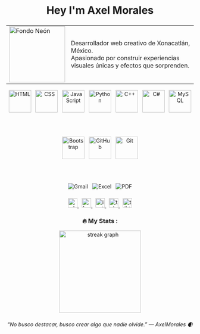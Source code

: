 <h1 align="center">Hey I'm Axel Morales
</h1>

###

<table alig="center">
  <tr>
    <td>
      <img src="https://wallup.net/wp-content/uploads/2019/09/721949-moon-grass-mood-night-stars-fantasy-dream-nature-landscape-2.jpg" alt="Fondo Neón" width="150" />
    </td>
    <td>
      <p>Desarrollador web creativo de Xonacatlán, México.<br>Apasionado por construir experiencias visuales únicas y efectos que sorprenden.</p>
    </td>
  </tr>
</table>


<div align="center">

  <!-- 🔤 Lenguajes -->
  <img src="https://skillicons.dev/icons?i=html" height="60" alt="HTML" />&nbsp;&nbsp;
  <img src="https://skillicons.dev/icons?i=css" height="60" alt="CSS" />&nbsp;&nbsp;
  <img src="https://skillicons.dev/icons?i=javascript" height="60" alt="JavaScript" />&nbsp;&nbsp;
  <img src="https://skillicons.dev/icons?i=python" height="60" alt="Python" />&nbsp;&nbsp;
  <img src="https://skillicons.dev/icons?i=cpp" height="60" alt="C++" />&nbsp;&nbsp;
  <img src="https://skillicons.dev/icons?i=cs" height="60" alt="C#" />&nbsp;&nbsp;
  <img src="https://skillicons.dev/icons?i=mysql" height="60" alt="MySQL" />

  <br><br>

  <!-- ⚙️ Herramientas y Frameworks -->
  <img src="https://skillicons.dev/icons?i=bootstrap" height="60" alt="Bootstrap" />&nbsp;&nbsp;
  <img src="https://skillicons.dev/icons?i=github" height="60" alt="GitHub" />&nbsp;&nbsp;
  <img src="https://skillicons.dev/icons?i=git" height="60" alt="Git" />

  <br><br>

  <!-- 📁 Utilidades -->
  <img src="https://img.icons8.com/color/60/000000/gmail--v1.png" alt="Gmail" />&nbsp;&nbsp;
  <img src="https://img.icons8.com/color/60/microsoft-excel-2019--v1.png" alt="Excel" />&nbsp;&nbsp;
  <img src="https://img.icons8.com/color/60/pdf.png" alt="PDF" />

</div>


###

<div align="center">
  <a href="https://wa.me/7228540415" target="_blank" rel="noopener noreferrer">
    <img src="https://img.shields.io/static/v1?message=WhatsApp&logo=whatsapp&color=25D366&logoColor=white&style=for-the-badge" height="25" alt="whatsapp logo" />
  </a>&nbsp;
  <a href="https://facebook.com/profile.php?id=61558418567311" target="_blank" rel="noopener noreferrer">
    <img src="https://img.shields.io/static/v1?message=Facebook&logo=facebook&color=1877F2&logoColor=white&style=for-the-badge" height="25" alt="facebook logo" />
  </a>&nbsp;
  <a href="https://instagram.com/axelmorales2146?igsh=MTNnMzlmOGpqNmlhYw==" target="_blank" rel="noopener noreferrer">
    <img src="https://img.shields.io/static/v1?message=Instagram&logo=instagram&color=E4405F&logoColor=white&style=for-the-badge" height="25" alt="instagram logo" />
  </a>&nbsp;
  <a href="https://t.me/+527228540415" target="_blank" rel="noopener noreferrer">
    <img src="https://img.shields.io/static/v1?message=Telegram&logo=telegram&color=0088CC&logoColor=white&style=for-the-badge" height="25" alt="telegram logo" />
  </a>&nbsp;
<a href="https://www.tiktok.com/@axelmorales752?_t=ZS-8y2BX8rBCHE&_r=1" target="_blank" rel="noopener noreferrer">
  <img src="https://img.shields.io/static/v1?message=TikTok&logo=tiktok&color=000000&logoColor=white&style=for-the-badge" height="25" alt="tiktok logo" />
</a>
</div>

###
<h3 align="center">🔥 My Stats :</h3>

<p align="center">
  <img src="https://streak-stats.demolab.com?user=pixel200712&locale=en&mode=daily&theme=dark&hide_border=false&border_radius=5&order=3" height="220" alt="streak graph" />
</p>

###
<p align="center">
  <em>“No busco destacar, busco crear algo que nadie olvide.” — AxelMorales 🌒</em>
</p>

###
